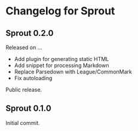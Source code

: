 # Changelog for Sprout

## Sprout 0.2.0
Released on ...

- Add plugin for generating static HTML
- Add snippet for processing Markdown
- Replace Parsedown with League/CommonMark
- Fix autoloading

Public release.

## Sprout 0.1.0

Initial commit.
